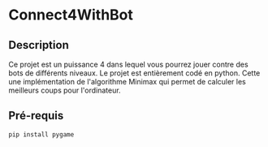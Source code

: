 # Connect4WithBot

## Description

Ce projet est un puissance 4 dans lequel vous pourrez jouer contre des bots de différents niveaux.
Le projet est entièrement codé en python. 
Cette une implémentation de l'algorithme Minimax qui permet de calculer les meilleurs coups pour l'ordinateur.

## Pré-requis

```shell
pip install pygame
```
